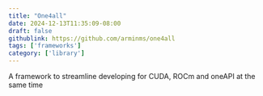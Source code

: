 ```yaml
---
title: "One4all"
date: 2024-12-13T11:35:09-08:00
draft: false
githublink: https://github.com/arminms/one4all
tags: ['frameworks']
category: ['library']
---
```

A framework to streamline developing for CUDA, ROCm and oneAPI at the same time

